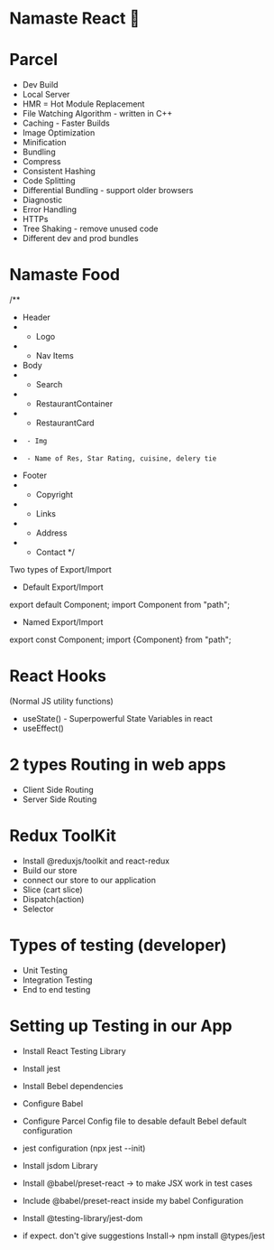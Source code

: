# Namaste React 🚀


# Parcel
- Dev Build
- Local Server
- HMR = Hot Module Replacement
- File Watching Algorithm - written in C++
- Caching - Faster Builds
- Image Optimization
- Minification
- Bundling
- Compress
- Consistent Hashing
- Code Splitting
- Differential Bundling - support older browsers
- Diagnostic
- Error Handling
- HTTPs
- Tree Shaking - remove unused code
- Different dev and prod bundles



# Namaste Food


/**
 * Header
 *  - Logo
 *  - Nav Items
 * Body
 *  - Search
 *  - RestaurantContainer
 *    - RestaurantCard
 *      - Img
 *      - Name of Res, Star Rating, cuisine, delery tie
 * Footer
 *  - Copyright
 *  - Links
 *  - Address
 *  - Contact
 */



 Two types of Export/Import


- Default Export/Import

export default Component;
import Component from "path";


- Named Export/Import

export const Component;
import {Component} from "path";


# React Hooks
 (Normal JS utility functions)
- useState() - Superpowerful State Variables in react
- useEffect()



#  2 types Routing in web apps
 - Client Side Routing
 - Server Side Routing


# Redux ToolKit
 - Install @reduxjs/toolkit and react-redux 
 - Build our store
 - connect our store to our application
 - Slice (cart slice)
 - Dispatch(action)
 - Selector


 # Types of testing (developer)
  - Unit Testing
  - Integration Testing
  - End to end testing 


 # Setting up Testing in our App
  - Install React Testing Library
  - Install jest
  - Install Bebel dependencies
  - Configure Babel
  - Configure Parcel Config file to desable default Bebel default configuration 
  - jest configuration (npx jest --init)
  - Install jsdom Library

  - Install @babel/preset-react -> to make JSX work in test cases
  - Include @babel/preset-react inside my babel Configuration
  - Install @testing-library/jest-dom
  - if expect. don't give suggestions Install-> npm install @types/jest
